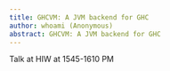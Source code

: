 ```yaml
---
title: GHCVM: A JVM backend for GHC
author: whoami (Anonymous)
abstract: GHCVM: A JVM backend for GHC
---
```


Talk at HIW at 1545-1610 PM
